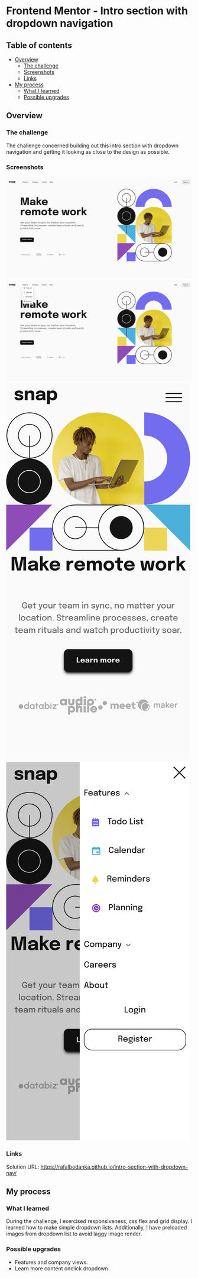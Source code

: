 # Frontend Mentor - Intro section with dropdown navigation

## Table of contents

- [Overview](#overview)
  - [The challenge](#the-challenge)
  - [Screenshots](#screenshots)
  - [Links](#links)
- [My process](#my-process)
  - [What I learned](#what-i-learned)
  - [Possible upgrades](#possible-upgrades)

## Overview

### The challenge

The challenge concerned building out this intro section with dropdown navigation and getting it looking as close to the design as possible.

### Screenshots

![](./screenshot-desktop.png)
![](./screenshot-desktop-active.png)
![](./screenshot-mobile.png)
![](./screenshot-mobile-active.png)

### Links

Solution URL: https://rafalbodanka.github.io/intro-section-with-dropdown-nav/

## My process

### What I learned

During the challenge, I exercised responsiveness, css flex and grid display. I learned how to make simple dropdown lists.
Additionally, I have preloaded images from dropdown list to avoid laggy image render.

### Possible upgrades

 - Features and company views.
 - Learn more content onclick dropdown.
